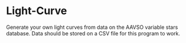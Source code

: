 # Light-Curve
Generate your own light curves from data on the AAVSO variable stars database.
Data should be stored on a CSV file for this program to work.
